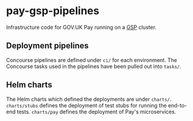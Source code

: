 # pay-gsp-pipelines

Infrastructure code for GOV.UK Pay running on a [GSP](https://github.com/alphagov/gsp) cluster.

## Deployment pipelines

Concourse pipelines are defined under `ci/` for each environment.
The Concourse tasks used in the pipelines have been pulled out into `tasks/`.

## Helm charts

The Helm charts which defined the deployments are under `charts/`.
`charts/stubs` defines the deployment of test stubs for running the end-to-end tests.
`charts/pay` defines the deployment of Pay's microservices.
